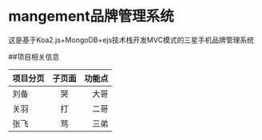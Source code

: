 # mangement品牌管理系统
这是基于Koa2.js+MongoDB+ejs技术栈开发MVC模式的三星手机品牌管理系统

##项目相关信息

项目分页|子页面|功能点
--|:--:|--:
刘备|哭|大哥
关羽|打|二哥
张飞|骂|三弟
